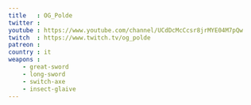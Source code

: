 ```yaml
---
title   : OG_Polde
twitter : 
youtube : https://www.youtube.com/channel/UCdDcMcCcsr8jrMYE04M7pQw
twitch  : https://www.twitch.tv/og_polde
patreon : 
country : it
weapons :
    - great-sword
    - long-sword
    - switch-axe
    - insect-glaive
---
```


